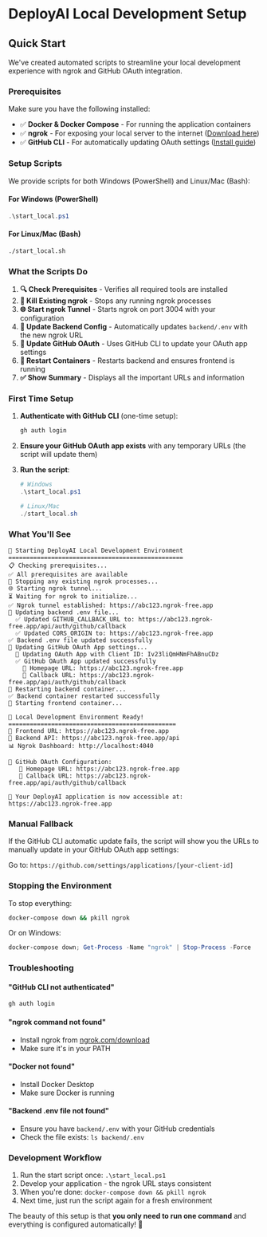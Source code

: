 # DeployAI Local Development Setup

## Quick Start

We've created automated scripts to streamline your local development experience with ngrok and GitHub OAuth integration.

### Prerequisites

Make sure you have the following installed:
- ✅ **Docker & Docker Compose** - For running the application containers
- ✅ **ngrok** - For exposing your local server to the internet ([Download here](https://ngrok.com/download))
- ✅ **GitHub CLI** - For automatically updating OAuth settings ([Install guide](https://cli.github.com/))

### Setup Scripts

We provide scripts for both Windows (PowerShell) and Linux/Mac (Bash):

#### For Windows (PowerShell)
```powershell
.\start_local.ps1
```

#### For Linux/Mac (Bash)
```bash
./start_local.sh
```

### What the Scripts Do

1. **🔍 Check Prerequisites** - Verifies all required tools are installed
2. **🔄 Kill Existing ngrok** - Stops any running ngrok processes
3. **🌐 Start ngrok Tunnel** - Starts ngrok on port 3004 with your configuration
4. **📝 Update Backend Config** - Automatically updates `backend/.env` with the new ngrok URL
5. **🔧 Update GitHub OAuth** - Uses GitHub CLI to update your OAuth app settings
6. **🐳 Restart Containers** - Restarts backend and ensures frontend is running
7. **✅ Show Summary** - Displays all the important URLs and information

### First Time Setup

1. **Authenticate with GitHub CLI** (one-time setup):
   ```bash
   gh auth login
   ```

2. **Ensure your GitHub OAuth app exists** with any temporary URLs (the script will update them)

3. **Run the script**:
   ```powershell
   # Windows
   .\start_local.ps1
   
   # Linux/Mac  
   ./start_local.sh
   ```

### What You'll See

```
🚀 Starting DeployAI Local Development Environment
=================================================
📋 Checking prerequisites...
✅ All prerequisites are available
🔄 Stopping any existing ngrok processes...
🌐 Starting ngrok tunnel...
⏳ Waiting for ngrok to initialize...
✅ Ngrok tunnel established: https://abc123.ngrok-free.app
📝 Updating backend .env file...
  ✅ Updated GITHUB_CALLBACK_URL to: https://abc123.ngrok-free.app/api/auth/github/callback
  ✅ Updated CORS_ORIGIN to: https://abc123.ngrok-free.app
✅ Backend .env file updated successfully
🔧 Updating GitHub OAuth App settings...
  📝 Updating OAuth App with Client ID: Iv23liQmHNmFhABnuCDz
  ✅ GitHub OAuth App updated successfully
    📍 Homepage URL: https://abc123.ngrok-free.app
    📍 Callback URL: https://abc123.ngrok-free.app/api/auth/github/callback
🔄 Restarting backend container...
✅ Backend container restarted successfully
🔄 Starting frontend container...

🎉 Local Development Environment Ready!
===============================================
📱 Frontend URL: https://abc123.ngrok-free.app
🔧 Backend API: https://abc123.ngrok-free.app/api
📊 Ngrok Dashboard: http://localhost:4040

🔑 GitHub OAuth Configuration:
   📍 Homepage URL: https://abc123.ngrok-free.app
   📍 Callback URL: https://abc123.ngrok-free.app/api/auth/github/callback

🚀 Your DeployAI application is now accessible at: https://abc123.ngrok-free.app
```

### Manual Fallback

If the GitHub CLI automatic update fails, the script will show you the URLs to manually update in your GitHub OAuth app settings:

Go to: `https://github.com/settings/applications/[your-client-id]`

### Stopping the Environment

To stop everything:
```bash
docker-compose down && pkill ngrok
```

Or on Windows:
```powershell
docker-compose down; Get-Process -Name "ngrok" | Stop-Process -Force
```

### Troubleshooting

#### "GitHub CLI not authenticated"
```bash
gh auth login
```

#### "ngrok command not found"
- Install ngrok from [ngrok.com/download](https://ngrok.com/download)
- Make sure it's in your PATH

#### "Docker not found"
- Install Docker Desktop
- Make sure Docker is running

#### "Backend .env file not found"
- Ensure you have `backend/.env` with your GitHub credentials
- Check the file exists: `ls backend/.env`

### Development Workflow

1. Run the start script once: `.\start_local.ps1`
2. Develop your application - the ngrok URL stays consistent
3. When you're done: `docker-compose down && pkill ngrok`
4. Next time, just run the script again for a fresh environment

The beauty of this setup is that **you only need to run one command** and everything is configured automatically! 🎉 